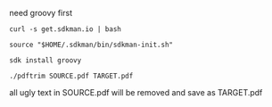 
need groovy first

```
curl -s get.sdkman.io | bash

source "$HOME/.sdkman/bin/sdkman-init.sh"

sdk install groovy
```


```
./pdftrim SOURCE.pdf TARGET.pdf
```

all ugly text in SOURCE.pdf will be removed and save as TARGET.pdf
